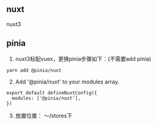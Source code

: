 ## nuxt 
nuxt3

## pinia
1. nuxt3标配vuex，更换pinia步骤如下：(不需要add pinia)
```
yarn add @pinia/nuxt
```

2. Add '@pinia/nuxt' to your modules array.
```
export default defineNuxtConfig({
  modules: ['@pinia/nuxt'],
})
```

3. 放置位置：
～/stores下

